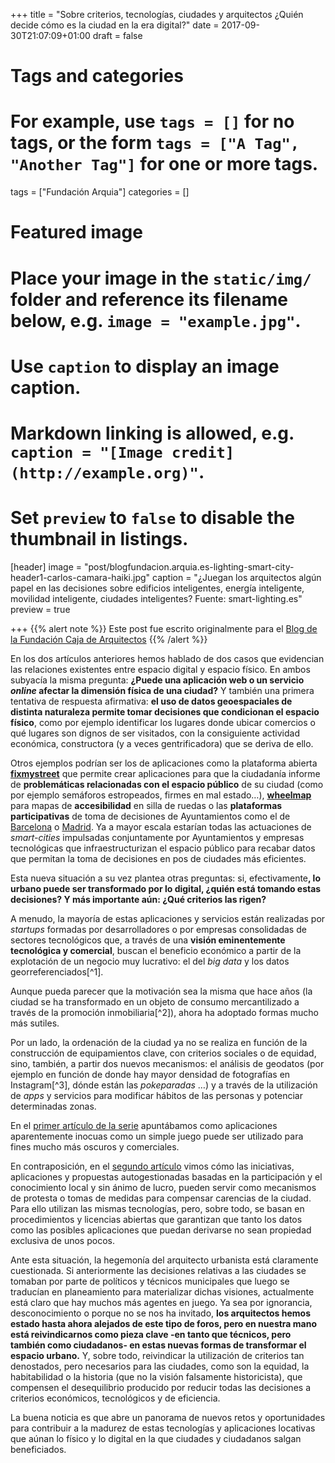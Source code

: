 +++
title = "Sobre criterios, tecnologías, ciudades y arquitectos ¿Quién decide cómo es la ciudad en la era digital?"
date = 2017-09-30T21:07:09+01:00
draft = false

# Tags and categories
# For example, use `tags = []` for no tags, or the form `tags = ["A Tag", "Another Tag"]` for one or more tags.
tags = ["Fundación Arquia"]
categories = []

# Featured image
# Place your image in the `static/img/` folder and reference its filename below, e.g. `image = "example.jpg"`.
# Use `caption` to display an image caption.
#   Markdown linking is allowed, e.g. `caption = "[Image credit](http://example.org)"`.
# Set `preview` to `false` to disable the thumbnail in listings.
[header]
image = "post/blogfundacion.arquia.es-lighting-smart-city-header1-carlos-camara-haiki.jpg"
caption = "¿Juegan los arquitectos algún papel en las decisiones sobre edificios inteligentes, energía inteligente, movilidad inteligente, ciudades inteligentes? Fuente: smart-lighting.es"
preview = true

+++
{{% alert note %}}
Este post fue escrito originalmente para el [Blog de la Fundación Caja de Arquitectos](http://blogfundacion.arquia.es/2017/09/sobre-criterios-tecnologias-ciudades-y-arquitectos-quien-decide-como-es-la-ciudad-en-la-era-digital/)
{{% /alert %}}

En los dos artículos anteriores hemos hablado de dos casos que evidencian las relaciones existentes entre espacio digital y espacio físico. En ambos subyacía la misma pregunta: <strong>¿Puede una aplicación web o un servicio <em>online</em> afectar la dimensión física de una ciudad?</strong> Y también una primera tentativa de respuesta afirmativa: <strong>el uso de datos geoespaciales de distinta naturaleza permite tomar decisiones que condicionan el espacio físico</strong>, como por ejemplo identificar los lugares donde ubicar comercios o qué lugares son dignos de ser visitados, con la consiguiente actividad económica, constructora (y a veces gentrificadora) que se deriva de ello.</p>
<p>Otros ejemplos podrían ser los de aplicaciones como la plataforma abierta <a href="http://fixmystreet.org/"><strong>fixmystreet</strong></a> que permite crear aplicaciones para que la ciudadanía informe de <strong>problemáticas relacionadas con el espacio público</strong> de su ciudad (como por ejemplo semáforos estropeados, firmes en mal estado…), <a href="https://wheelmap.org/map"><strong>wheelmap</strong></a> para mapas de <strong>accesibilidad</strong> en silla de ruedas o las <strong>plataformas participativas</strong> de toma de decisiones de Ayuntamientos como el de <a href="https://decidim.barcelona/">Barcelona</a> o <a href="https://decide.madrid.es/">Madrid</a>. Ya a mayor escala estarían todas las actuaciones de <em>smart-cities</em> impulsadas conjuntamente por Ayuntamientos y empresas tecnológicas que infraestructurizan el espacio público para recabar datos que permitan la toma de decisiones en pos de ciudades más eficientes.</p>
<p>Esta nueva situación a su vez plantea otras preguntas: si, efectivamente<strong>, lo urbano puede ser transformado por lo digital, ¿quién está tomando estas decisiones? Y más importante aún: ¿Qué criterios las rigen?</strong></p>
<p>A menudo, la mayoría de estas aplicaciones y servicios están realizadas por <em>startups</em> formadas por desarrolladores o por empresas consolidadas de sectores tecnológicos que, a través de una <strong>visión eminentemente tecnológica y comercial</strong>, buscan el beneficio económico a partir de la explotación de un negocio muy lucrativo: el del <em>big data</em> y los datos georreferenciados[^1].</p>
<p>Aunque pueda parecer que la motivación sea la misma que hace años (la ciudad se ha transformado en un objeto de consumo mercantilizado a través de la promoción inmobiliaria[^2]), ahora ha adoptado formas mucho más sutiles.</p>
<p>Por un lado, la ordenación de la ciudad ya no se realiza en función de la construcción de equipamientos clave, con criterios sociales o de equidad, sino, también, a partir dos nuevos mecanismos: el análisis de geodatos (por ejemplo en función de donde hay mayor densidad de fotografías en Instagram[^3], dónde están las <em>pokeparadas </em>…) y a través de la utilización de <em>apps</em> y servicios para modificar hábitos de las personas y potenciar determinadas zonas</a>.</p>
<p>En el <a href="http://blogfundacion.arquia.es/2016/10/pokemon-go-o-cuando-lo-urbano-se-convierte-en-el-umbral-entre-lo-digital-y-lo-fisico/">primer artículo de la serie</a> apuntábamos como aplicaciones aparentemente inocuas como un simple juego puede ser utilizado para fines mucho más oscuros y comerciales.</p>
<p>En contraposición, en el&nbsp;<a href="http://blogfundacion.arquia.es/2016/12/el-mapa-no-es-el-territorio-pero-hacer-mapas-puede-transformarlo/">segundo artículo</a>&nbsp;vimos cómo las iniciativas, aplicaciones y propuestas autogestionadas basadas en la participación y el conocimiento local y sin ánimo de lucro, pueden servir como mecanismos de protesta o tomas de medidas para compensar carencias de la ciudad. Para ello utilizan las mismas tecnologías, pero, sobre todo, se basan en procedimientos y licencias abiertas que garantizan que tanto los datos como las posibles aplicaciones que puedan derivarse no sean propiedad exclusiva de unos pocos.</p>
<p>Ante esta situación, la hegemonía del arquitecto urbanista está claramente cuestionada. Si anteriormente las decisiones relativas a las ciudades se tomaban por parte de políticos y técnicos municipales que luego se traducían en planeamiento para materializar dichas visiones, actualmente está claro que hay muchos más agentes en juego. Ya sea por ignorancia, desconocimiento o porque no se nos ha invitado, <strong>los arquitectos hemos estado hasta ahora alejados de este tipo de foros, pero en nuestra mano está reivindicarnos como pieza clave -en tanto que técnicos, pero también como ciudadanos- en estas nuevas formas de transformar el espacio urbano.</strong> Y, sobre todo, reivindicar la utilización de criterios tan denostados, pero necesarios para las ciudades, como son la equidad, la habitabilidad o la historia (que no la visión falsamente historicista), que compensen el desequilibrio producido por reducir todas las decisiones a criterios económicos, tecnológicos y de eficiencia.</p>
<p>La buena noticia es que abre un panorama de nuevos retos y oportunidades para contribuir a la madurez de estas tecnologías y aplicaciones locativas que aúnan lo físico y lo digital en la que ciudades y ciudadanos salgan beneficiados.</p>

[^1]: El fundador de Carto afirmaba en [La Vanguardia](http://www.lavanguardia.com/tecnologia/20160823/404020480402/carto-cartodb-entrevista-mapas.html) que “El 80 % de los datos que se publican en internet tienen un componente geoespacial, pero solo un 10 % de esos datos se aprovecha en la toma de decisiones.” Extraer información (y por tanto, valor) de los datos georreferenciados es un nuevo modelo de negocio de empresas como Carto, Mapillary, ESRI…

[^2]: Harvey, D. (2013). Ciudades Rebeldes: del derecho de la ciudad a la revolución urbana (1.a ed.). Akal.

[^3]: Zeng, B., y Gerritsen, R. (2014). What do we know about social media in tourism? A review. Tourism Management Perspectives, 10, 27-36. https://doi.org/10.1016/j.tmp.2014.01.001

